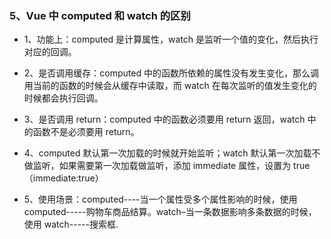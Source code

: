 ### 5、Vue 中 computed 和 watch 的区别

-   1、功能上：computed 是计算属性，watch 是监听一个值的变化，然后执行对应的回调。

-   2、是否调用缓存：computed 中的函数所依赖的属性没有发生变化，那么调用当前的函数的时候会从缓存中读取，而 watch 在每次监听的值发生变化的时候都会执行回调。

-   3、是否调用 return：computed 中的函数必须要用 return 返回，watch 中的函数不是必须要用 return。

-   4、computed 默认第一次加载的时候就开始监听；watch 默认第一次加载不做监听，如果需要第一次加载做监听，添加 immediate 属性，设置为 true（immediate:true）

-   5、使用场景：computed----当一个属性受多个属性影响的时候，使用 computed-----购物车商品结算。watch–当一条数据影响多条数据的时候，使用 watch-----搜索框.
